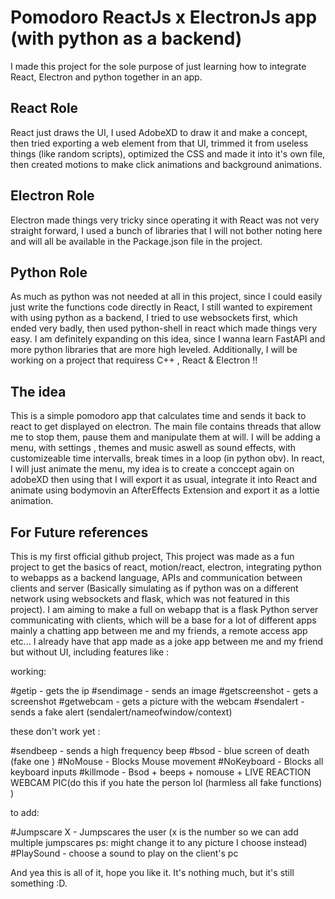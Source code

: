 # Pomodoro ReactJs x ElectronJs app (with python as a backend)

I made this project for the sole purpose of just learning how to integrate React, Electron and python together in an app.

## React Role

React just draws the UI, I used AdobeXD to draw it and make a concept, then tried exporting a web element from that UI, trimmed it from useless things (like random scripts), optimized the CSS and made it into it's own file, then created motions to make click animations and background animations.

## Electron Role

Electron made things very tricky since operating it with React was not very straight forward, I used a bunch of libraries that I will not bother noting here and will all be available in the Package.json file in the project.

## Python Role

As much as python was not needed at all in this project, since I could easily just write the functions code directly in React, I still wanted to expirement with using python as a backend, I tried to use websockets first, which ended very badly, then used python-shell in react which made things very easy. I am definitely expanding on this idea, since I wanna learn FastAPI and more python libraries that are more high leveled. Additionally, I will be working on a project that requiress C++ , React & Electron !!

## The idea

This is a simple pomodoro app that calculates time and sends it back to react to get displayed on electron. The main file contains threads that allow me to stop them, pause them and manipulate them at will. I will be adding a menu, with settings , themes and music aswell as sound effects, with customizeable time intervalls, break times in a loop (in python obv). In react, I will just animate the menu, my idea is to create a conccept again on adobeXD then using that I will export it as usual, integrate it into React and animate using bodymovin an AfterEffects Extension and export it as a lottie animation.

## For Future references

This is my first official github project, This project was made as a fun project to get the basics of react, motion/react, electron, integrating python to webapps as a backend language, APIs and communication between clients and server (Basically simulating as if python was on a different network using websockets and flask, which was not featured in this project).
I am aiming to make a full on webapp that is a flask Python server communicating with clients, which will be a base for a lot of different apps mainly a chatting app between me and my friends, a remote access app etc... I already have that app made as a joke app between me and my friend but without UI, including features like :

working:

#getip - gets the ip
#sendimage - sends an image
#getscreenshot - gets a screenshot
#getwebcam - gets a picture with the webcam
#sendalert - sends a fake alert (sendalert/nameofwindow/context)

these don't work yet :

#sendbeep - sends a high frequency beep
#bsod - blue screen of death (fake one )
#NoMouse - Blocks Mouse movement
#NoKeyboard - Blocks all keyboard inputs
#killmode - Bsod + beeps + nomouse + LIVE REACTION WEBCAM PIC(do this if you hate the person lol (harmless all fake functions) )

to add:

#Jumpscare X - Jumpscares the user (x is the number so we can add multiple jumpscares ps: might change it to any picture I choose instead)
#PlaySound - choose a sound to play on the client's pc

And yea this is all of it, hope you like it. It's nothing much, but it's still something :D.
